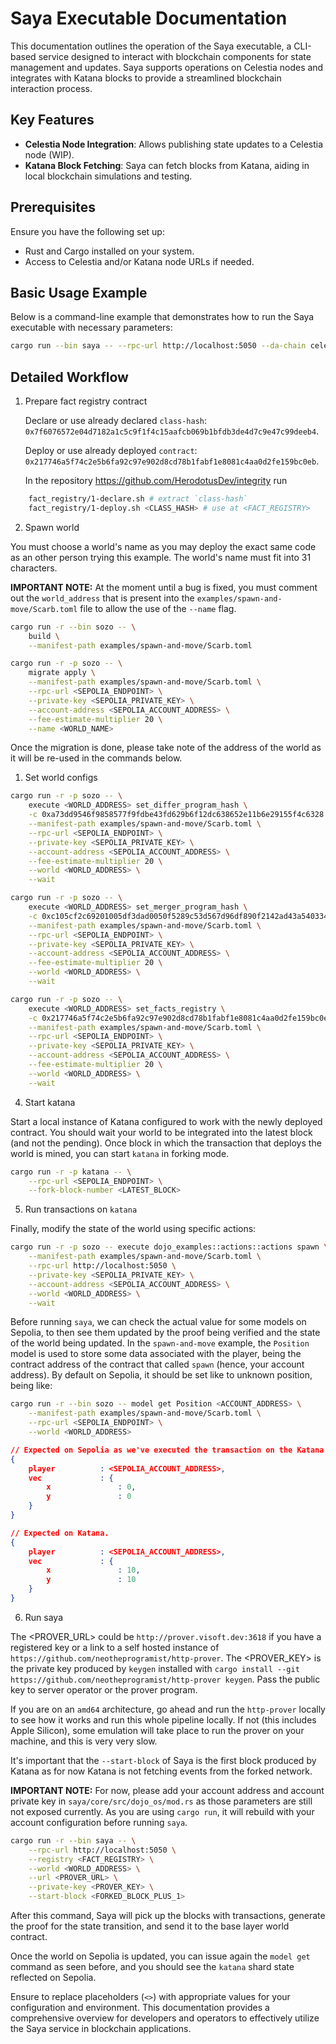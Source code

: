 # Saya Executable Documentation

This documentation outlines the operation of the Saya executable, a CLI-based service designed to interact with blockchain components for state management and updates. Saya supports operations on Celestia nodes and integrates with Katana blocks to provide a streamlined blockchain interaction process.

## Key Features

- **Celestia Node Integration**: Allows publishing state updates to a Celestia node (WIP).
- **Katana Block Fetching**: Saya can fetch blocks from Katana, aiding in local blockchain simulations and testing.

## Prerequisites

Ensure you have the following set up:

- Rust and Cargo installed on your system.
- Access to Celestia and/or Katana node URLs if needed.

## Basic Usage Example

Below is a command-line example that demonstrates how to run the Saya executable with necessary parameters:

```bash
cargo run --bin saya -- --rpc-url http://localhost:5050 --da-chain celestia --celestia-node-url http://127.0.0.1:26658 --celestia-namespace mynm --celestia-node-auth-token eyJhbGciOiJIUzI1NiIsInR5cCI6IkpXVCJ9.....
```

## Detailed Workflow

1. Prepare fact registry contract

   Declare or use already declared `class-hash`: `0x7f6076572e04d7182a1c5c9f1f4c15aafcb069b1bfdb3de4d7c9e47c99deeb4`.

   Deploy or use already deployed `contract`: `0x217746a5f74c2e5b6fa92c97e902d8cd78b1fabf1e8081c4aa0d2fe159bc0eb`.

   In the repository https://github.com/HerodotusDev/integrity run

```bash
    fact_registry/1-declare.sh # extract `class-hash`
    fact_registry/1-deploy.sh <CLASS_HASH> # use at <FACT_REGISTRY>
```

2. Spawn world

You must choose a world's name as you may deploy the exact same code as an other person trying this example. The world's name must fit into 31 characters.

**IMPORTANT NOTE:**
At the moment until a bug is fixed, you must comment out the `world_address` that is present into the `examples/spawn-and-move/Scarb.toml` file to allow the use of the `--name` flag.

```bash
cargo run -r --bin sozo -- \
    build \
    --manifest-path examples/spawn-and-move/Scarb.toml

cargo run -r -p sozo -- \
    migrate apply \
    --manifest-path examples/spawn-and-move/Scarb.toml \
    --rpc-url <SEPOLIA_ENDPOINT> \
    --private-key <SEPOLIA_PRIVATE_KEY> \
    --account-address <SEPOLIA_ACCOUNT_ADDRESS> \
    --fee-estimate-multiplier 20 \
    --name <WORLD_NAME>
```
Once the migration is done, please take note of the address of the world as it will be re-used in the commands below.

1. Set world configs

```bash
cargo run -r -p sozo -- \
    execute <WORLD_ADDRESS> set_differ_program_hash \
    -c 0xa73dd9546f9858577f9fdbe43fd629b6f12dc638652e11b6e29155f4c6328 \
    --manifest-path examples/spawn-and-move/Scarb.toml \
    --rpc-url <SEPOLIA_ENDPOINT> \
    --private-key <SEPOLIA_PRIVATE_KEY> \
    --account-address <SEPOLIA_ACCOUNT_ADDRESS> \
    --fee-estimate-multiplier 20 \
    --world <WORLD_ADDRESS> \
    --wait

cargo run -r -p sozo -- \
    execute <WORLD_ADDRESS> set_merger_program_hash \
    -c 0xc105cf2c69201005df3dad0050f5289c53d567d96df890f2142ad43a540334 \
    --manifest-path examples/spawn-and-move/Scarb.toml \
    --rpc-url <SEPOLIA_ENDPOINT> \
    --private-key <SEPOLIA_PRIVATE_KEY> \
    --account-address <SEPOLIA_ACCOUNT_ADDRESS> \
    --fee-estimate-multiplier 20 \
    --world <WORLD_ADDRESS> \
    --wait

cargo run -r -p sozo -- \
    execute <WORLD_ADDRESS> set_facts_registry \
    -c 0x217746a5f74c2e5b6fa92c97e902d8cd78b1fabf1e8081c4aa0d2fe159bc0eb \
    --manifest-path examples/spawn-and-move/Scarb.toml \
    --rpc-url <SEPOLIA_ENDPOINT> \
    --private-key <SEPOLIA_PRIVATE_KEY> \
    --account-address <SEPOLIA_ACCOUNT_ADDRESS> \
    --fee-estimate-multiplier 20 \
    --world <WORLD_ADDRESS> \
    --wait
```

4. Start katana

Start a local instance of Katana configured to work with the newly deployed contract. You should wait your world to be integrated into the latest block (and not the pending).
Once block in which the transaction that deploys the world is mined, you can start `katana` in forking mode.

```bash
cargo run -r -p katana -- \
    --rpc-url <SEPOLIA_ENDPOINT> \
    --fork-block-number <LATEST_BLOCK>
```

5. Run transactions on `katana`

Finally, modify the state of the world using specific actions:

```bash
cargo run -r -p sozo -- execute dojo_examples::actions::actions spawn \
    --manifest-path examples/spawn-and-move/Scarb.toml \
    --rpc-url http://localhost:5050 \
    --private-key <SEPOLIA_PRIVATE_KEY> \
    --account-address <SEPOLIA_ACCOUNT_ADDRESS> \
    --world <WORLD_ADDRESS> \
    --wait
```

Before running `saya`, we can check the actual value for some models on Sepolia, to then see them updated by the proof being verified and the state of the world being updated.
In the `spawn-and-move` example, the `Position` model is used to store some data associated with the player,
being the contract address of the contract that called `spawn` (hence, your account address).
By default on Sepolia, it should be set like to unknown position, being like:

```bash
cargo run -r --bin sozo -- model get Position <ACCOUNT_ADDRESS> \
    --manifest-path examples/spawn-and-move/Scarb.toml \
    --rpc-url <SEPOLIA_ENDPOINT> \
    --world <WORLD_ADDRESS>
```
```json
// Expected on Sepolia as we've executed the transaction on the Katana shard.
{
    player          : <SEPOLIA_ACCOUNT_ADDRESS>,
    vec             : {
        x               : 0,
        y               : 0
    }
}

// Expected on Katana.
{
    player          : <SEPOLIA_ACCOUNT_ADDRESS>,
    vec             : {
        x               : 10,
        y               : 10
    }
}
```

6. Run saya

The <PROVER_URL> could be `http://prover.visoft.dev:3618` if you have a registered key or a link to a self hosted instance of `https://github.com/neotheprogramist/http-prover`.
The <PROVER_KEY> is the private key produced by `keygen` installed with `cargo install --git https://github.com/neotheprogramist/http-prover keygen`. Pass the public key to server operator or the prover program.

If you are on an `amd64` architecture, go ahead and run the `http-prover` locally to see how it works and run this whole pipeline locally.
If not (this includes Apple Silicon), some emulation will take place to run the prover on your machine, and this is very very slow.

It's important that the `--start-block` of Saya is the first block produced by Katana as for now Katana is not fetching events from the forked network.

**IMPORTANT NOTE:**
For now, please add your account address and account private key in `saya/core/src/dojo_os/mod.rs` as those parameters are still not exposed currently. As you are using `cargo run`, it will rebuild with your account configuration before running `saya`.

```bash
cargo run -r --bin saya -- \
    --rpc-url http://localhost:5050 \
    --registry <FACT_REGISTRY> \
    --world <WORLD_ADDRESS> \
    --url <PROVER_URL> \
    --private-key <PROVER_KEY> \
    --start-block <FORKED_BLOCK_PLUS_1>
```

After this command, Saya will pick up the blocks with transactions, generate the proof for the state transition, and send it to the base layer world contract.

Once the world on Sepolia is updated, you can issue again the `model get` command as seen before, and you should see the `katana` shard state reflected on Sepolia.

Ensure to replace placeholders (`<>`) with appropriate values for your configuration and environment. This documentation provides a comprehensive overview for developers and operators to effectively utilize the Saya service in blockchain applications.
